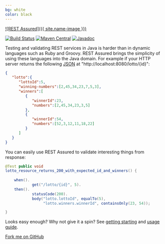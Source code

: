 ```yaml
---
bg: white
color: black
---
```


[![REST Assured]({{ site.name-image }})](https://github.com/rest-assured/rest-assured)

[![Build Status](https://travis-ci.org/rest-assured/rest-assured.svg)](https://travis-ci.org/rest-assured/rest-assured)
[![Maven Central](https://maven-badges.herokuapp.com/maven-central/io.restassured/rest-assured/badge.svg)](https://maven-badges.herokuapp.com/maven-central/io.restassured/rest-assured)
[![Javadoc](https://javadoc-emblem.rhcloud.com/doc/io.restassured/rest-assured/badge.svg)](http://www.javadoc.io/doc/io.restassured/rest-assured)

Testing and validating REST services in Java is harder than in dynamic languages such as Ruby and Groovy. REST Assured brings the simplicity of using these 
languages into the Java domain. For example if your HTTP server returns the following [JSON](http://www.json.org/) at "http://localhost:8080/lotto/{id}":
 
```json
{
   "lotto":{
      "lottoId":5,
      "winning-numbers":[2,45,34,23,7,5,3],
      "winners":[
         {
            "winnerId":23,
            "numbers":[2,45,34,23,3,5]
         },
         {
            "winnerId":54,
            "numbers":[52,3,12,11,18,22]
         }
      ]
   }
}
```

You can easily use REST Assured to validate interesting things from response:

```java
@Test public void
lotto_resource_returns_200_with_expected_id_and_winners() {
    
    when().
            get("/lotto/{id}", 5).
    then().
            statusCode(200).
            body("lotto.lottoId", equalTo(5), 
                 "lotto.winners.winnerId", containsOnly(23, 54));

}
```

Looks easy enough? Why not give it a spin? See [getting starting](https://github.com/rest-assured/rest-assured/wiki/GettingStarted) and [usage guide](https://github.com/rest-assured/rest-assured/wiki/Usage).


<span id="forkongithub">
  <a href="{{ site.source_link }}" class="bg-green">
      Fork me on GitHub
  </a>
</span>
